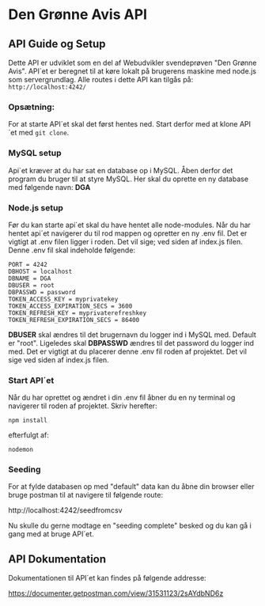 # Den Grønne Avis API

## API Guide og Setup

Dette API er udviklet som en del af Webudvikler svendeprøven "Den Grønne Avis". API´et er beregnet til at køre lokalt på brugerens maskine med node.js som servergrundlag. Alle routes i dette API kan tilgås på:
`http://localhost:4242/`

### Opsætning:

For at starte API´et skal det først hentes ned. Start derfor med at klone API´et med `git clone`.

### MySQL setup

Api´et kræver at du har sat en database op i MySQL. Åben derfor det program du bruger til at styre MySQL. Her skal du oprette en ny database med følgende navn: **DGA**

### Node.js setup

Før du kan starte api´et skal du have hentet alle node-modules. Når du har hentet api´et navigerer du til rod mappen og opretter en ny .env fil.
Det er vigtigt at .env filen ligger i roden. Det vil sige; ved siden af index.js filen. Denne .env fil skal indeholde følgende:

```
PORT = 4242
DBHOST = localhost
DBNAME = DGA
DBUSER = root
DBPASSWD = password
TOKEN_ACCESS_KEY = myprivatekey
TOKEN_ACCESS_EXPIRATION_SECS = 3600
TOKEN_REFRESH_KEY = myprivaterefreshkey
TOKEN_REFRESH_EXPIRATION_SECS = 86400
```

**DBUSER** skal ændres til det brugernavn du logger ind i MySQL med. Default er "root".
Ligeledes skal **DBPASSWD** ændres til det password du logger ind med.
Det er vigtigt at du placerer denne .env fil roden af projektet. Det vil sige ved siden af index.js filen.

### Start API´et

Når du har oprettet og ændret i din .env fil åbner du en ny terminal og navigerer til roden af projektet. Skriv herefter:

`npm install`

efterfulgt af:

`nodemon`

### Seeding

For at fylde databasen op med "default" data kan du åbne din browser eller bruge postman til at navigere til følgende route:

http://localhost:4242/seedfromcsv

Nu skulle du gerne modtage en "seeding complete" besked og du kan gå i gang med at bruge API´et.

## API Dokumentation

Dokumentationen til API´et kan findes på følgende addresse:

https://documenter.getpostman.com/view/31531123/2sAYdbND6z
